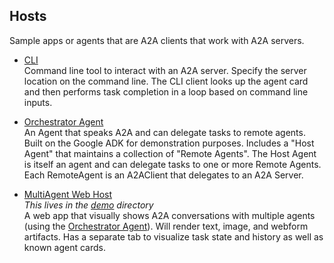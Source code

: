 ## Hosts

Sample apps or agents that are A2A clients that work with A2A servers. 

* [CLI](/samples/python/src/google_a2a/hosts/cli)  
  Command line tool to interact with an A2A server. Specify the server location on the command line. The CLI client looks up the agent card and then performs task completion in a loop based on command line inputs. 

* [Orchestrator Agent](/samples/python/src/google_a2a/hosts/multiagent)  
An Agent that speaks A2A and can delegate tasks to remote agents. Built on the Google ADK for demonstration purposes. Includes a "Host Agent" that maintains a collection of "Remote Agents". The Host Agent is itself an agent and can delegate tasks to one or more Remote Agents. Each RemoteAgent is an A2AClient that delegates to an A2A Server. 

* [MultiAgent Web Host](/demo/README.md)  
*This lives in the [demo](/demo/README.md) directory*  
A web app that visually shows A2A conversations with multiple agents (using the [Orchestrator Agent](/samples/python/src/google_a2a/hosts/multiagent)). Will render text, image, and webform artifacts. Has a separate tab to visualize task state and history as well as known agent cards. 